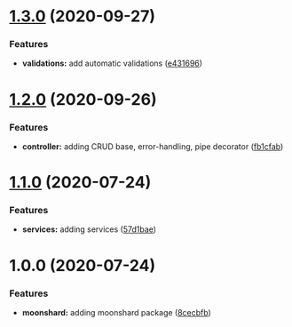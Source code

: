 # [1.3.0](https://github.com/Cervantes007/moonshard/compare/v1.2.0...v1.3.0) (2020-09-27)


### Features

* **validations:** add automatic validations ([e431696](https://github.com/Cervantes007/moonshard/commit/e431696460341176692c02702b8885ea8e681847))

# [1.2.0](https://github.com/Cervantes007/moonshard/compare/v1.1.0...v1.2.0) (2020-09-26)


### Features

* **controller:** adding CRUD base, error-handling, pipe decorator ([fb1cfab](https://github.com/Cervantes007/moonshard/commit/fb1cfab9bfa85feaed7fd1c33622f7dae35983aa))

# [1.1.0](https://github.com/Cervantes007/moonshard/compare/v1.0.0...v1.1.0) (2020-07-24)


### Features

* **services:** adding services ([57d1bae](https://github.com/Cervantes007/moonshard/commit/57d1bae4b35183a2c2c34d1536b414942c9a852e))

# 1.0.0 (2020-07-24)


### Features

* **moonshard:** adding moonshard package ([8cecbfb](https://github.com/Cervantes007/moonshard/commit/8cecbfb7d6268e661a0e6b02b68aa39b2517eef6))
